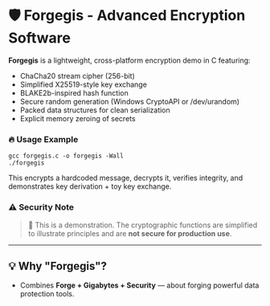 
# 🛡️ Forgegis - Advanced Encryption Software

**Forgegis** is a lightweight, cross-platform encryption demo in C featuring:

- ChaCha20 stream cipher (256-bit)
- Simplified X25519-style key exchange
- BLAKE2b-inspired hash function
- Secure random generation (Windows CryptoAPI or /dev/urandom)
- Packed data structures for clean serialization
- Explicit memory zeroing of secrets

### 🔥 Usage Example
```
gcc forgegis.c -o forgegis -Wall
./forgegis
```

This encrypts a hardcoded message, decrypts it, verifies integrity, and demonstrates key derivation + toy key exchange.

### ⚠️ Security Note
> 🚨 This is a demonstration. The cryptographic functions are simplified to illustrate principles and are **not secure for production use**.

---

## 💡 Why "Forgegis"?
- Combines **Forge + Gigabytes + Security** — about forging powerful data protection tools.
